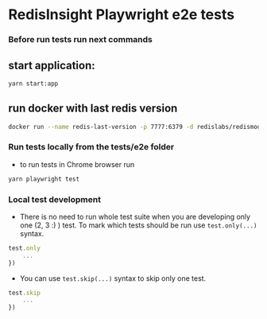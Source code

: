 # RedisInsight Playwright e2e tests

### Before run tests run next commands

## start application:

```bash
yarn start:app
```

## run docker with last redis version

```bash
docker run --name redis-last-version -p 7777:6379 -d redislabs/redismod
```

### Run tests locally from the tests/e2e folder

- to run tests in Chrome browser run

```bash
yarn playwright test
```

### Local test development

- There is no need to run whole test suite when you are developing only one (2, 3 :) ) test.
  To mark which tests should be run use `test.only(...)` syntax.

```javascript
test.only
    ...
})
```

- You can use `test.skip(...)` syntax to skip only one test.

```javascript
test.skip
    ...
})
```

